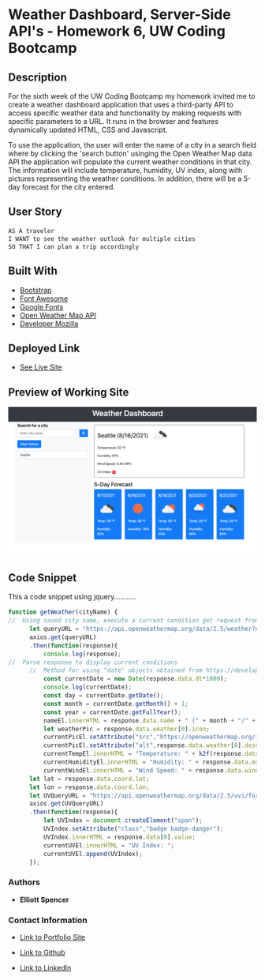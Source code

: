 # Weather Dashboard, Server-Side API's - Homework 6, UW Coding Bootcamp

## Description

For the sixth week of the UW Coding Bootcamp my homework invited me to create a weather dashboard application that uses a third-party API to access specific weather data and functionality by making requests with specific parameters to a URL. It runs in the browser and features dynamically updated HTML, CSS and Javascript.

To use the application, the user will enter the name of a city in a search field where by clicking the 'search button' usinging the Open Weather Map data API the application will populate the current weather conditions in that city. The information will include temperature, humidity, UV index, along with pictures representing the weather conditions. In addition, there will be a 5-day forecast for the city entered.

## User Story

```
AS A traveler
I WANT to see the weather outlook for multiple cities
SO THAT I can plan a trip accordingly
```

## Built With

* [Bootstrap](https://stackpath.bootstrapcdn.com)
* [Font Awesome](https://kit.fontawesome.com)
* [Google Fonts](https://fonts.googleapis.com)
* [Open Weather Map API](https://api.openweathermap.org)
* [Developer Mozilla](https://developer.mozilla.org)

## Deployed Link

* [See Live Site](https://spencee1315.github.io/hw_wk6/)

## Preview of Working Site

![Image1](/assets/WeatherDashboard.png)

## Code Snippet
This a code snippet using jquery...........

```javascript
function getWeather(cityName) {
//  Using saved city name, execute a current condition get request from open weather map api
      let queryURL = "https://api.openweathermap.org/data/2.5/weather?q=" + cityName + "&appid=" + APIKey;
      axios.get(queryURL)
      .then(function(response){
          console.log(response);
//  Parse response to display current conditions
      //  Method for using "date" objects obtained from https://developer.mozilla.org/en-US/docs/Web/JavaScript/Reference/Global_Objects/Date
          const currentDate = new Date(response.data.dt*1000);
          console.log(currentDate);
          const day = currentDate.getDate();
          const month = currentDate.getMonth() + 1;
          const year = currentDate.getFullYear();
          nameEl.innerHTML = response.data.name + " (" + month + "/" + day + "/" + year + ") ";
          let weatherPic = response.data.weather[0].icon;
          currentPicEl.setAttribute("src","https://openweathermap.org/img/wn/" + weatherPic + "@2x.png");
          currentPicEl.setAttribute("alt",response.data.weather[0].description);
          currentTempEl.innerHTML = "Temperature: " + k2f(response.data.main.temp) + " &#176F";
          currentHumidityEl.innerHTML = "Humidity: " + response.data.main.humidity + "%";
          currentWindEl.innerHTML = "Wind Speed: " + response.data.wind.speed + " MPH";
      let lat = response.data.coord.lat;
      let lon = response.data.coord.lon;
      let UVQueryURL = "https://api.openweathermap.org/data/2.5/uvi/forecast?lat=" + lat + "&lon=" + lon + "&appid=" + APIKey + "&cnt=1";
      axios.get(UVQueryURL)
      .then(function(response){
          let UVIndex = document.createElement("span");
          UVIndex.setAttribute("class","badge badge-danger");
          UVIndex.innerHTML = response.data[0].value;
          currentUVEl.innerHTML = "UV Index: ";
          currentUVEl.append(UVIndex);
      });
```

### Authors

* **Elliott Spencer**

### Contact Information

* [Link to Portfolio Site](https://spencee1315.github.io/hw_wk2/)

* [Link to Github](https://github.com/spencee1315)

* [Link to LinkedIn](https://www.linkedin.com/in/elliott-spencer-886a9818/)
